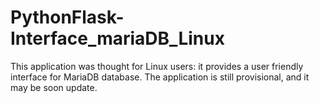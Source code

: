 # PythonFlask-Interface_mariaDB_Linux
This application was thought for Linux users: it provides a user friendly interface for MariaDB database.
The application is still provisional, and it may be soon update.
